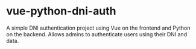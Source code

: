 # vue-python-dni-auth
A simple DNI authentication project using Vue on the frontend and Python on the backend. Allows admins to authenticate users using their DNI and data.
